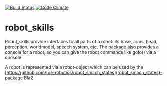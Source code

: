 [![Build Status](https://travis-ci.org/tue-robotics/robot_skills.svg?branch=master)](https://travis-ci.org/tue-robotics/robot_skills) [![Code Climate](https://codeclimate.com/github/tue-robotics/robot_skills/badges/gpa.svg)](https://codeclimate.com/github/tue-robotics/robot_skills)

robot_skills
============

Robot_skills provide interfaces to all parts of a robot: its base, arms, head, perception, worldmodel, speech system, etc.
The package also provides a console for a robot, so you can give the robot commands like goto(<some coordinate>) via a console

A robot is represented via a robot-object which can be used by the [https://github.com/tue-robotics/robot_smach_states](robot_smach_states)-package
Bla2
